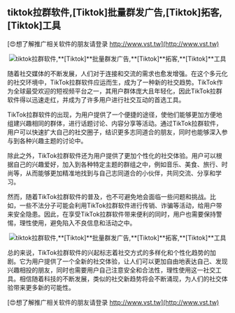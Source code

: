 ## **tiktok拉群软件,**[Tiktok]**批量群发广告,**[Tiktok]**拓客,**[Tiktok]**工具**

[😍想了解推广相关软件的朋友请登录 http://www.vst.tw](http://www.vst.tw)

 <center><img src="https://vst.tw/MP4/tuiguang/png/4.png" alt="tiktok拉群软件,**[Tiktok]**批量群发广告,**[Tiktok]**拓客,**[Tiktok]**工具"></center>

随着社交媒体的不断发展，人们对于连接和交流的需求也愈发增强。在这个多元化的社交环境中，TikTok拉群软件应运而生，成为了一种新的社交趋势。TikTok作为全球最受欢迎的短视频平台之一，其用户群体庞大且年轻化，因此TikTok拉群软件得以迅速走红，并成为了许多用户进行社交互动的首选工具。

TikTok拉群软件的出现，为用户提供了一个便捷的途径，使他们能够更加方便地组建兴趣相同的群体，进行话题讨论、内容分享等活动。通过TikTok拉群软件，用户可以快速扩大自己的社交圈子，结识更多志同道合的朋友，同时也能够深入参与到各种兴趣主题的讨论中。

除此之外，TikTok拉群软件还为用户提供了更加个性化的社交体验。用户可以根据自己的兴趣爱好，加入到各种特定主题的群组之中，例如音乐、美食、旅行、时尚等，从而能够更加精准地找到与自己志同道合的小伙伴，共同交流、分享和学习。

然而，随着TikTok拉群软件的普及，也不可避免地会面临一些问题和挑战。比如，一些不法分子可能会利用TikTok拉群软件进行传销、诈骗等活动，给用户带来安全隐患。因此，在享受TikTok拉群软件带来便利的同时，用户也需要保持警惕，理性使用，避免陷入不良信息和活动之中。

 <center><img src="https://vst.tw/MP4/tuiguang/png/5.png" alt="tiktok拉群软件,**[Tiktok]**批量群发广告,**[Tiktok]**拓客,**[Tiktok]**工具"></center>

总的来说，TikTok拉群软件的兴起标志着社交方式的多样化和个性化趋势的加剧。它为用户提供了一个全新的社交体验，让人们可以更加自由地表达自己、发现兴趣相投的朋友，同时也需要用户自己注意安全和合法性，理性使用这一社交工具。相信随着科技的不断发展，类似的社交新趋势将会不断涌现，为人们的社交体验带来更多新的可能性。

[😍想了解推广相关软件的朋友请登录 http://www.vst.tw](http://www.vst.tw)



